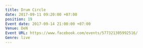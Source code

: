 ```yaml
---
title: Drum Circle
date: 2017-09-11 09:20:00 +07:00
position: 19
Event date: 2017-09-14 21:00:00 +07:00
Venue: DeN
Event URL: https://www.facebook.com/events/577321305992516/
Genre: live
---
```


